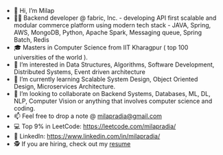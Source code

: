 - 👋 Hi, I’m Milap
- 👨‍💻 Backend developer @ fabric, Inc. - developing API first scalable and modular commerce platform using modern tech stack - JAVA, Spring, AWS, MongoDB, Python, Apache Spark, Messaging queue, Spring Batch, Redis
- 🎓 Masters in Computer Science from IIT Kharagpur ( top 100 universities of the world ). 
- 👀 I’m interested in Data Structures, Algorithms, Software Development, Distributed Systems, Event driven architecture
- 🌱 I’m currently learning Scalable System Design, Object Oriented Design, Microservices Architecture. 
- 💞️ I’m looking to collaborate on Backend Systems, Databases, ML, DL, NLP, Computer Vision or anything that involves computer science and coding. 
- 📫 Feel free to drop a note @ milapradia@gmail.com
- 💻 Top 9% in LeetCode: https://leetcode.com/milapradia/
- 🤝 LinkedIn: https://www.linkedin.com/in/milapradia/
- 🕵 If you are hiring, check out my [resume](https://drive.google.com/file/d/1gK9UjPW759Y0j1Bcg6Zc6H_huPkpbEU2/view)

<!---
milapradia/milapradia is a ✨ special ✨ repository because its `README.md` (this file) appears on your GitHub profile.
You can click the Preview link to take a look at your changes.
--->
